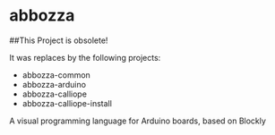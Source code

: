 # abbozza
##This Project is obsolete! 

It was replaces by the following projects:
- abbozza-common
- abbozza-arduino
- abbozza-calliope
- abbozza-calliope-install

A visual programming language for Arduino boards, based on Blockly
